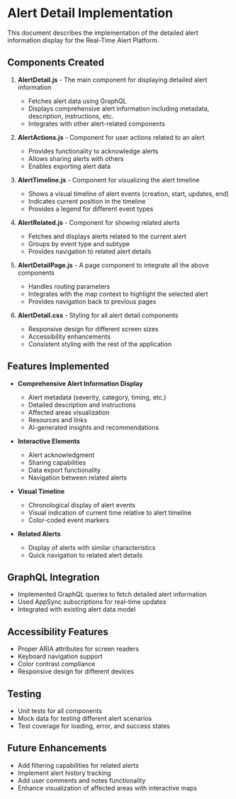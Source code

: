 # Alert Detail Implementation

This document describes the implementation of the detailed alert information display for the Real-Time Alert Platform.

## Components Created

1. **AlertDetail.js** - The main component for displaying detailed alert information
   - Fetches alert data using GraphQL
   - Displays comprehensive alert information including metadata, description, instructions, etc.
   - Integrates with other alert-related components

2. **AlertActions.js** - Component for user actions related to an alert
   - Provides functionality to acknowledge alerts
   - Allows sharing alerts with others
   - Enables exporting alert data

3. **AlertTimeline.js** - Component for visualizing the alert timeline
   - Shows a visual timeline of alert events (creation, start, updates, end)
   - Indicates current position in the timeline
   - Provides a legend for different event types

4. **AlertRelated.js** - Component for showing related alerts
   - Fetches and displays alerts related to the current alert
   - Groups by event type and subtype
   - Provides navigation to related alert details

5. **AlertDetailPage.js** - A page component to integrate all the above components
   - Handles routing parameters
   - Integrates with the map context to highlight the selected alert
   - Provides navigation back to previous pages

6. **AlertDetail.css** - Styling for all alert detail components
   - Responsive design for different screen sizes
   - Accessibility enhancements
   - Consistent styling with the rest of the application

## Features Implemented

- **Comprehensive Alert Information Display**
  - Alert metadata (severity, category, timing, etc.)
  - Detailed description and instructions
  - Affected areas visualization
  - Resources and links
  - AI-generated insights and recommendations

- **Interactive Elements**
  - Alert acknowledgment
  - Sharing capabilities
  - Data export functionality
  - Navigation between related alerts

- **Visual Timeline**
  - Chronological display of alert events
  - Visual indication of current time relative to alert timeline
  - Color-coded event markers

- **Related Alerts**
  - Display of alerts with similar characteristics
  - Quick navigation to related alert details

## GraphQL Integration

- Implemented GraphQL queries to fetch detailed alert information
- Used AppSync subscriptions for real-time updates
- Integrated with existing alert data model

## Accessibility Features

- Proper ARIA attributes for screen readers
- Keyboard navigation support
- Color contrast compliance
- Responsive design for different devices

## Testing

- Unit tests for all components
- Mock data for testing different alert scenarios
- Test coverage for loading, error, and success states

## Future Enhancements

- Add filtering capabilities for related alerts
- Implement alert history tracking
- Add user comments and notes functionality
- Enhance visualization of affected areas with interactive maps